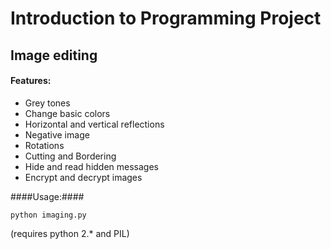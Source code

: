 Introduction to Programming Project
===================================
Image editing
-------------

#### Features: ####
* Grey tones
* Change basic colors
* Horizontal and vertical reflections
* Negative image
* Rotations
* Cutting and Bordering
* Hide and read hidden messages
* Encrypt and decrypt images

####Usage:####

    python imaging.py
(requires python 2.* and PIL)
